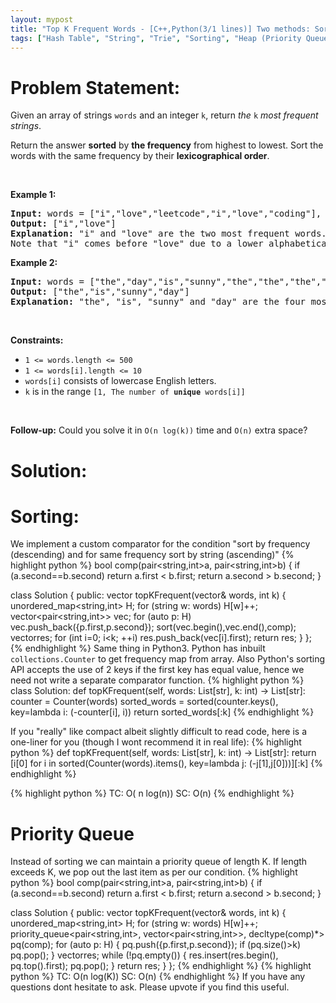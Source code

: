 ```yaml
---
layout: mypost
title: "Top K Frequent Words - [C++,Python(3/1 lines)] Two methods: Sorting / Max heap"
tags: ["Hash Table", "String", "Trie", "Sorting", "Heap (Priority Queue)", "Bucket Sort", "Counting", "C++", "Python", "Medium"]
---
```

# Problem Statement:
<p>Given an array of strings <code>words</code> and an integer <code>k</code>, return <em>the </em><code>k</code><em> most frequent strings</em>.</p>

<p>Return the answer <strong>sorted</strong> by <strong>the frequency</strong> from highest to lowest. Sort the words with the same frequency by their <strong>lexicographical order</strong>.</p>

<p>&nbsp;</p>
<p><strong class="example">Example 1:</strong></p>

<pre>
<strong>Input:</strong> words = [&quot;i&quot;,&quot;love&quot;,&quot;leetcode&quot;,&quot;i&quot;,&quot;love&quot;,&quot;coding&quot;], k = 2
<strong>Output:</strong> [&quot;i&quot;,&quot;love&quot;]
<strong>Explanation:</strong> &quot;i&quot; and &quot;love&quot; are the two most frequent words.
Note that &quot;i&quot; comes before &quot;love&quot; due to a lower alphabetical order.
</pre>

<p><strong class="example">Example 2:</strong></p>

<pre>
<strong>Input:</strong> words = [&quot;the&quot;,&quot;day&quot;,&quot;is&quot;,&quot;sunny&quot;,&quot;the&quot;,&quot;the&quot;,&quot;the&quot;,&quot;sunny&quot;,&quot;is&quot;,&quot;is&quot;], k = 4
<strong>Output:</strong> [&quot;the&quot;,&quot;is&quot;,&quot;sunny&quot;,&quot;day&quot;]
<strong>Explanation:</strong> &quot;the&quot;, &quot;is&quot;, &quot;sunny&quot; and &quot;day&quot; are the four most frequent words, with the number of occurrence being 4, 3, 2 and 1 respectively.
</pre>

<p>&nbsp;</p>
<p><strong>Constraints:</strong></p>

<ul>
	<li><code>1 &lt;= words.length &lt;= 500</code></li>
	<li><code>1 &lt;= words[i].length &lt;= 10</code></li>
	<li><code>words[i]</code> consists of lowercase English letters.</li>
	<li><code>k</code> is in the range <code>[1, The number of <strong>unique</strong> words[i]]</code></li>
</ul>

<p>&nbsp;</p>
<p><strong>Follow-up:</strong> Could you solve it in <code>O(n log(k))</code> time and <code>O(n)</code> extra space?</p>

# Solution:
# Sorting:
We implement a custom comparator for the condition "sort by frequency (descending) and for same frequency sort by string (ascending)"
 {% highlight python %} 
bool comp(pair<string,int>a, pair<string,int>b)
{
    if (a.second==b.second)
        return a.first < b.first;
    return a.second > b.second;
}

class Solution {
public:
    vector<string> topKFrequent(vector<string>& words, int k) 
    {
        unordered_map<string,int> H;
        for (string w: words) H[w]++;
        vector<pair<string,int>> vec;
        for (auto p: H) vec.push_back({p.first,p.second});
        sort(vec.begin(),vec.end(),comp);
        vector<string>res;
        for (int i=0; i<k; ++i) res.push_back(vec[i].first);
        return res;
    }
};
 {% endhighlight %}
Same thing in Python3. Python has inbuilt `collections.Counter` to get frequency map  from array. Also Python's sorting API accepts the use of 2 keys if the first key has equal value, hence we need not write a separate comparator function.
 {% highlight python %} 
class Solution:
    def topKFrequent(self, words: List[str], k: int) -> List[str]:
        counter = Counter(words)
        sorted_words = sorted(counter.keys(), key=lambda i: (-counter[i], i))
        return sorted_words[:k]
 {% endhighlight %}

If you "really" like compact albeit slightly difficult to read code, here is a one-liner for you (though I wont recommend it in real life):
 {% highlight python %} 
def topKFrequent(self, words: List[str], k: int) -> List[str]:
	return [i[0] for i in sorted(Counter(words).items(), key=lambda j: (-j[1],j[0]))][:k]
 {% endhighlight %}

 {% highlight python %} 
TC: O( n log(n))
SC: O(n)
 {% endhighlight %}
# Priority Queue
Instead of sorting we can maintain a priority queue of length K. If length exceeds K, we pop out the last item as per our condition.
 {% highlight python %} 
bool comp(pair<string,int>a, pair<string,int>b)
{
    if (a.second==b.second)
        return a.first < b.first;
    return a.second > b.second;
}

class Solution {
public:
    vector<string> topKFrequent(vector<string>& words, int k) 
    {
        unordered_map<string,int> H;
        for (string w: words) H[w]++;
        priority_queue<pair<string,int>, vector<pair<string,int>>, decltype(comp)*> pq(comp);
        for (auto p: H)
        {
            pq.push({p.first,p.second});
            if (pq.size()>k) pq.pop();
        }
        vector<string>res;
        while (!pq.empty())
        {
            res.insert(res.begin(), pq.top().first);
            pq.pop();
        }
        return res;
    }
};
 {% endhighlight %}
 {% highlight python %} 
TC: O(n log(K))
SC: O(n)
 {% endhighlight %}
If you have any questions dont hesitate to ask. Please upvote if you find this useful.
